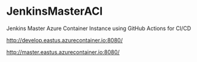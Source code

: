 # JenkinsMasterACI
Jenkins Master Azure Container Instance using GitHub Actions for CI/CD

http://develop.eastus.azurecontainer.io:8080/

http://master.eastus.azurecontainer.io:8080/
